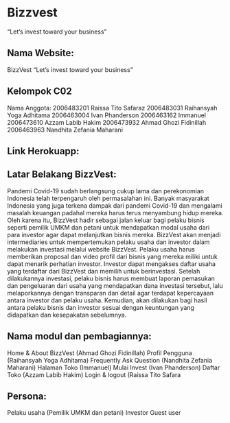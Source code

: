 # Bizzvest
“Let’s invest toward your business”

## Nama Website:
BizzVest
“Let’s invest toward your business”

## Kelompok C02
Nama Anggota:
2006483201	Raissa Tito Safaraz
2006483031	Raihansyah Yoga Adhitama
2006463004	Ivan Phanderson
2006463162	Immanuel
2006473610	Azzam Labib Hakim
2006473932	Ahmad Ghozi Fidinillah
2006463963	Nandhita Zefania Maharani

## Link Herokuapp:


## Latar Belakang BizzVest:
Pandemi Covid-19 sudah berlangsung cukup lama dan perekonomian Indonesia telah terpengaruh oleh permasalahan ini. Banyak masyarakat Indonesia yang juga terkena dampak dari pandemi Covid-19 dan mengalami masalah keuangan padahal mereka harus terus menyambung hidup mereka. Oleh karena itu, BizzVest hadir sebagai jalan keluar bagi pelaku bisnis seperti pemilik UMKM dan petani untuk mendapatkan modal usaha dari para investor agar dapat melanjutkan bisnis mereka. BizzVest akan menjadi intermediaries untuk mempertemukan pelaku usaha dan investor dalam melakukan investasi melalui website BizzVest. Pelaku usaha harus memberikan proposal dan video profil dari bisnis yang mereka miliki untuk dapat menarik perhatian investor. Investor dapat mengakses daftar usaha yang terdaftar dari BizzVest dan memilih untuk berinvestasi. Setelah dilakukannya investasi, pelaku bisnis harus membuat laporan pemasukan dan pengeluaran dari usaha yang mendapatkan dana investasi tersebut, lalu melaporkannya dengan transparan dan detail agar terdapat kepercayaan antara investor dan pelaku usaha. Kemudian, akan dilakukan bagi hasil antara pelaku bisnis dan investor sesuai dengan keuntungan yang didapatkan dan kesepakatan sebelumnya. 

## Nama modul dan pembagiannya:
Home & About BizzVest (Ahmad Ghozi Fidinillah)
Profil Pengguna (Raihansyah Yoga Adhitama)
Frequently Ask Question (Nandhita Zefania Maharani)
Halaman Toko (Immanuel)
Mulai Invest (Ivan Phanderson)
Daftar Toko (Azzam Labib Hakim)
Login & logout (Raissa Tito Safara

## Persona:
Pelaku usaha (Pemilik UMKM dan petani)
Investor
Guest user

